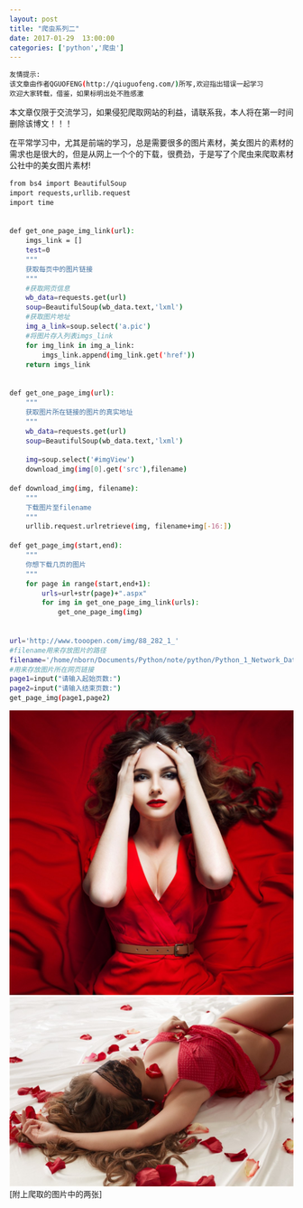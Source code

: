 ```yaml
---
layout: post
title: "爬虫系列二"
date: 2017-01-29  13:00:00
categories: ['python','爬虫']
---
```

```bash
友情提示:
该文章由作者QGUOFENG(http://qiuguofeng.com/)所写,欢迎指出错误一起学习
欢迎大家转载，借鉴，如果标明出处不胜感激
```
本文章仅限于交流学习，如果侵犯爬取网站的利益，请联系我，本人将在第一时间删除该博文！！！

在平常学习中，尤其是前端的学习，总是需要很多的图片素材，美女图片的素材的需求也是很大的，但是从网上一个个的下载，很费劲，于是写了个爬虫来爬取素材公社中的美女图片素材!

```bash
from bs4 import BeautifulSoup
import requests,urllib.request
import time


def get_one_page_img_link(url):
    imgs_link = []
    test=0
    """
    获取每页中的图片链接
    """
    #获取网页信息
    wb_data=requests.get(url)
    soup=BeautifulSoup(wb_data.text,'lxml')
    #获取图片地址
    img_a_link=soup.select('a.pic')
    #将图片存入列表imgs_link
    for img_link in img_a_link:
        imgs_link.append(img_link.get('href'))
    return imgs_link


def get_one_page_img(url):
    """
    获取图片所在链接的图片的真实地址
    """
    wb_data=requests.get(url)
    soup=BeautifulSoup(wb_data.text,'lxml')

    img=soup.select('#imgView')
    download_img(img[0].get('src'),filename)

def download_img(img, filename):
    """
    下载图片至filename
    """
    urllib.request.urlretrieve(img, filename+img[-16:])

def get_page_img(start,end):
    """
    你想下载几页的图片
    """
    for page in range(start,end+1):
        urls=url+str(page)+".aspx"
        for img in get_one_page_img_link(urls):
            get_one_page_img(img)


url='http://www.tooopen.com/img/88_282_1_'
#filename用来存放图片的路径
filename='/home/nborn/Documents/Python/note/python/Python_1_Network_Data_Collection/Other/one_weeks/3/img/img'
#用来存放图片所在网页链接
page1=input("请输入起始页数:")
page2=input("请输入结束页数:")
get_page_img(page1,page2)
```

![图片](/assets/active_images/python/img1.jpg)
![图片](/assets/active_images/python/img2.jpg)
[附上爬取的图片中的两张]
